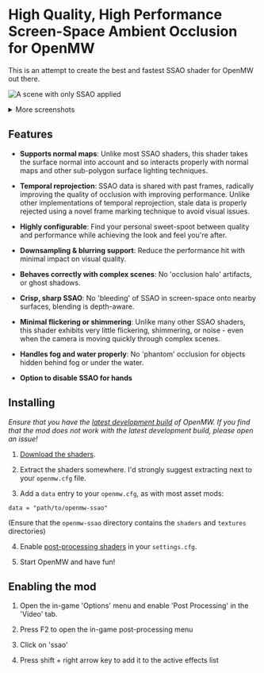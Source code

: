 # High Quality, High Performance Screen-Space Ambient Occlusion for OpenMW

This is an attempt to create the best and fastest SSAO shader for OpenMW out there.

![A scene with only SSAO applied](https://i.imgur.com/KvtVvzj.png)

<details>
    <summary>More screenshots</summary>
    <p>SSAO enabled</p>
    <img src="https://i.imgur.com/93YEP5n.png" alt="SSAO enabled">
    <p>SSAO disabled</p>
    <img src="https://i.imgur.com/AbAsgZP.png" alt="SSAO disabled">
</details>

## Features

- **Supports normal maps**: Unlike most SSAO shaders, this shader takes the surface normal into account and so
interacts properly with normal maps and other sub-polygon surface lighting techniques.

- **Temporal reprojection**: SSAO data is shared with past frames, radically improving the quality of occlusion with
improving performance. Unlike other implementations of temporal reprojection, stale data is properly rejected using a
novel frame marking technique to avoid visual issues.

- **Highly configurable**: Find your personal sweet-spoot between quality and performance while achieving the look and
feel you're after.

- **Downsampling & blurring support**: Reduce the performance hit with minimal impact on visual quality.

- **Behaves correctly with complex scenes**: No 'occlusion halo' artifacts, or ghost shadows.

- **Crisp, sharp SSAO**: No 'bleeding' of SSAO in screen-space onto nearby surfaces, blending is depth-aware.

- **Minimal flickering or shimmering**: Unlike many other SSAO shaders, this shader exhibits very little flickering,
shimmering, or noise - even when the camera is moving quickly through complex scenes.

- **Handles fog and water properly**: No 'phantom' occlusion for objects hidden behind fog or under the water.

- **Option to disable SSAO for hands**

## Installing

*Ensure that you have the [latest development build](https://openmw.org/downloads/) of OpenMW. If you find that the mod
does not work with the latest development build, please open an issue!*

1. [Download the shaders](https://github.com/zesterer/openmw-ssao/archive/refs/heads/main.zip).

2. Extract the shaders somewhere. I'd strongly suggest extracting next to your `openmw.cfg` file.

3. Add a `data` entry to your `openmw.cfg`, as with most asset mods:

```
data = "path/to/openmw-ssao"
```

(Ensure that the `openmw-ssao` directory contains the `shaders` and `textures` directories)

4. Enable [post-processing shaders](https://openmw.readthedocs.io/en/latest/reference/modding/settings/postprocessing.html#enabled) in your `settings.cfg`.

5. Start OpenMW and have fun!

## Enabling the mod

1. Open the in-game 'Options' menu and enable 'Post Processing' in the 'Video' tab.

2. Press F2 to open the in-game post-processing menu

3. Click on 'ssao'

4. Press shift + right arrow key to add it to the active effects list
